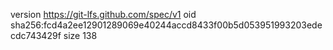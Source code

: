 version https://git-lfs.github.com/spec/v1
oid sha256:fcd4a2ee12901289069e40244accd8433f00b5d053951993203edecdc743429f
size 138

